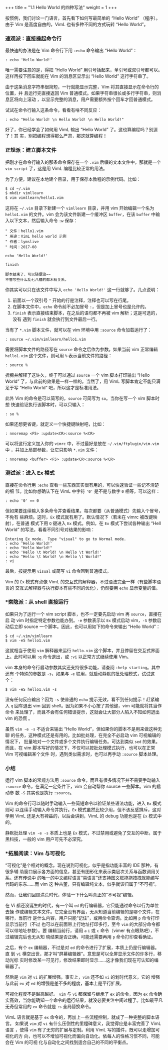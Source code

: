 +++
title = "1.1 Hello World 的四种写法"
weight = 1
+++

<!-- ## 1.1 Hello World 的四种写法 -->

按惯例，我们讨论一门语言，首先看下如何写最简单的 “Hello World” （程序）。
由于 Vim 是高度自由的，VimL 也有多种不同的方式玩转 “Hello World”。

### 速观派：直接操起命令行

最快速的办法是在 Vim 命令行下用 `:echo` 命令输出 “Hello World”：
```vim
: echo 'Hello World!'
```
唯一需要注意的是，得把 “Hello World” 用引号括起来，单引号或双引号都可以。
这样再按下回车就能在 Vim 的消息区显示出 “Hello World” 这行字符串了。

由于这条消息字符串很简短，一行就能显示完整，Vim 将其直接显示在命令行的位置，并
且运行完直接返回 Vim 普通模式。如果字符串很长或多行字符串，则消息区将向上滚动
，以显示完整的消息，用户需要额外按个回车才回普通模式。

试试在命令行输入这条命令，看看有啥不同反应：
```vim
: echo "Hello World! \n Hello World! \n Hello World!"
```

好了，你已经学会了如何用 VimL 输出 “Hello World” 了。这也算编程吗？别逗了！其
实，别把编程想得那么严肃，那这就算编程！

### 正规派：建立脚本文件

把刚才在命令行输入的那条命令保存在一个 `.vim` 后缀的文本文件中，那就是一个
`vim script` 了，这是用 VimL 编程比较正常的用法。

为了方便，建议在本地建个目录，用于保存本教程的示例代码。比如：
```bash
$ cd ~/.vim
$ mkdir vimllearn
$ vim vimllearn/hello1.vim
```

这将在 `~/.vim` 目录下新建一个 `vimllearn` 目录，并用 vim 开始编辑一个名为
`hello1.vim` 的文件。vim 会为该文件新建一个缓冲区 `buffer`，在该 `buffer` 中输
入以下文本，然后输入命令 `:w` 保存：
```vim
" 文件：hello1.vim
" 用途：VimL hello world 示例
" 作者：lymslive
" 时间：2017-08

echo 'Hello World!'

finish

脚本结束了，可以随便浪~~
不管写些什么乱七八糟的都木有关系。
```

你其实可以只在该文件中写入 `echo 'Hello World!'` 这一行就够了。几点说明：
1. 前面以一个双引号 `"` 开始的行是注释，注释也可以写在行尾。
2. 在脚本文件中，`echo` 命令前不必加冒号 `:`，但是加上冒号也是允许的。
3. `finish` 表示直接结束脚本，在之后的语句都不再被 vim 解析；这是可选的，没有
   遇到 `finish` 就会执行到文件最后一行。

当有了 `*.vim` 脚本文件，就可以在 vim 环境中用 `:source` 命令加载运行了：
```vim
: source ~/.vim/vimllearn/hello1.vim
```
需要将脚本文件的路径写在 `source` 命令之后作为参数。如果当前 vim 正常编辑
`hello1.vim` 这个文件，则可用 `%` 表示当前文件的路径：
```vim
: source %
```

折腾并解释了这许久，终于可以通过 `source` 一个 vim 脚本打印输出 “Hello World”
了，与此前的效果是一样一样的。当然了，用 VimL 写脚本肯定不能只满足于写 “Hello
World” 吧，所以这才是标准用法。

此外 Vim 的命令是可以简写的，`source` 可简写为 `so`。当你在写一个 vim 脚本时想
快速验证执行该脚本时，可以只输入：
```vim
: so %
```

如果还想更省键，就定义一个快捷键映射吧，比如：
```vim
: nnoremap <F5> :update<CR>:source %<CR>
```
可以将这行定义加入你的 `vimrc` 中，不过最好是放在 `~/.vim/ftplugin/vim.vim` 中
，并加上局部参数，让它只影响 `*.vim` 文件：
```vim
: nnoremap <buffer> <F5> :update<CR>:source %<CR>
```

### 测试派：进入 Ex 模式

直接在命令行用 `:echo` 查看一些东西其实很有用的，可以快速验证一些记不清楚的细
节。比如你想确认下在 VimL 中字符 `'0'` 是不是与数字 `0` 相等，可以这样：
```vim
: echo '0' == 0
```

但如果要连续输入多条命令并查看结果，每次都要（从普通模式）先输入个冒号，不免有
些麻烦。这时，`Ex` 模式就有用了。默认情况下（若未在 vimrc 被改键映射），在普通
模式下用 `Q` 键进入 `Ex` 模式。例如，在 `Ex` 模式下尝试各种输出 “Hell World”
的写法，看看不同引号对结果的影响：
```vim
Entering Ex mode.  Type "visual" to go to Normal mode.
: echo 'Hello World!'
: echo "Hello World!"
: echo 'Hello \t World! \n Hello \t World!'
: echo "Hello \t World! \n Hello \t World!"
: vi
```

最后，按提示用 `visual` 或简写 `vi` 命令回到普通模式。

Vim 的 `Ex` 模式有点像 VimL 的交互式的解释器，不过语法完全一样（有些脚本语言的
交互式解释器与执行脚本有些不同的优化），仍然要用 `echo` 显示变量的值。

### \*索隐派：从 shell 直接运行

如果只为了运行一个 vim script 脚本，也不一定要先启动 vim 再 `source`，直接在启
动 vim 时指定特定参数也能办到。`-e` 参数表示以 `Ex` 模式启动 vim，`-S` 参数启
动后立即 source 一个脚本。因此，也可以用如下的命令来输出 “Hello World”：
```vim
$ cd ~/.vim/vimllearn
$ vim -eS hello1.vim
```

这就相当于使用 `vim` 解释器来运行 `hello.vim` 这个脚本，并且停留在交互式界面
上。此时可以用 `:q` 命令退出，或 `:vi` 以正常方式继续使用 Vim。

vim 本身的命令行启动参数其实还支持很多功能，请查阅 `:help starting`。其中还有
个特殊的参数是 `-s`，如果与 `-e` 联用，就启动静默的批处理模式，试试这个：
```vim
$ vim -eS hello1.vim -s
```
没有任何反应输出？因为 `-s` 使普通的 `echo` 提示无效，看不到任何提示！赶紧输入
`q` 回车退出 vim 回到 shell。因为如果不小心按了其他键，vim 可能就将其当作命令
来处理了，而且不会有任何错误提示，这就会让大部分人陷入不知如何退出 vim 的恐慌
。

虽然 `vim -e -s` 不适合来输出 “Hello World”，但如果你的脚本不是用来做这种无聊
的任务，这种模式还是有用的。比如批处理，在完全不必启动 vim 可视编辑的情况下，
批量地对一个文件或多个文件执行编辑任务。可达到类似 `sed` 的效果。而且，在 vim
脚本写好的情况下，不仅可以按批处理模式执行，也可以在正常 Vim 可视编辑某个文件
时，遇到类似需求时，也可以再手动 `:source` 脚本处理。

### 小结

运行 vim 脚本的常规方法用 `:source` 命令，而且有很多情况下并不需要手动输入
`:source` 命令，在满足一定条件下，vim 会自动帮你 source 一些脚本。vim 的启动参
数 `-S` 其实也是执行 `:source`。

Vim 的命令行可以随时手动输入一些简短命令以验证某些语法功能，进入 `Ex` 模式则可
以连续手动输入命令并执行。`Ex` 模式虽然比较少用，但不该反感排斥，这对学用 VimL
还是大有裨益的，以后会讲到，VimL 的 debug 功能也是在 `Ex` 模式中的。

静默批处理 `vim -e -s` 本质上也是 `Ex` 模式，不过禁用或避免了交互的中断。属于
黑科技，一般的 vim 用户可先不必深究。

### \*拓展阅读：Vim 与可视化

“可视化”是个相对的概念。现在说到可视化，似乎是指功能丰富的 IDE 那种，有很多辅
助窗口展示各方面的信息，甚至有图形化来表示类层次关系与函数调用关系。还有传说中
的唯一的中文编程语言“易语言”还支持图文框拖拖拽拽就能编写代码的东东……而 vim 这
种古董，只有编辑纯文本，似乎就该归属于“不可视”。

然而，让我们回顾洪荒时代，体验一下什么叫真正的“不可视”编辑。

在 Vi 都还没诞生的时代，有一个叫 `ed` 的行编辑器，它只能通过命令以行为单位去操
作或编辑文本文件。它完全没有界面，无从知道当前编辑的是哪个文件，在哪行，当前行
是什么内容，用户只能“记住”，或用命令查询。比如用 `p` 命令打印显示当前行（不过
也可以在前面带上行地址打印多行，至今 `vim` 的大部分命令都可以带地址参数）。要
编辑当前行，请用 `a` `i` 或 `c` 命令（vimer 有点眼熟吧），不过编辑完后也无从知
晓结果是否正确，可能还需要再用 `p` 命令打印查看确证。

之后，有个 `ex` 编辑器，不过是对 `ed` 的命令进行了扩展，本质上仍是行编辑器。直
到 `vi` 横空出世，那才叫“屏幕编辑器”。意思是可以全屏显示文件的许多行，移动光标
实时修改某一可见行，修改结果即时显示……这才像我们现在可认知的编辑器了。

然后是 `vim` 对 `vi` 的扩展增强。事实上，`vim` 还不如 `vi` 的划时代意义，它的
增强与此前 `ex` 对 `ed` 的增强是差不多的程度，基本上是平行扩展。

可视化程度不是越高越好。 `vim` 与 `vi` 都保留与继承了 `ex` 的命令，因为 `ex`
命令确实高效，当你能确知一个命令的运行结果，就没必要关注中间过程了。比如最平凡
无奇但常用的 `ex` 命令就是 `:s` 全局替换命令。

VimL 语言就是基于 `ex` 命令的，再加上一些流程控制，就成了一种完整的脚本语言。
如果说 `vim` 对 `vi` 有什么压倒性的里程碑意义，我觉得应是丰富完善了 VimL 语言
，使得 `vim` 有了无穷的扩展与定制。利用 VimL 写的插件，既可以走增加可视化的方
向，也可以不增加可视化而偏向自动化。依每人的性格习惯不同，可能会在 Vim 的可视
化与自动化之间找到适合自己的不同的平衡点。

<!--
—— 楼上的天花乱坠地在说些什么呀

—— 不知道耶，再看看吧
-->

